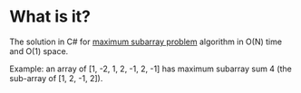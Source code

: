 # What is it?

The solution in C# for [maximum subarray problem](https://en.wikipedia.org/wiki/Maximum_subarray_problem) algorithm in O(N) time and O(1) space.

Example: an array of [1, -2, 1, 2, -1, 2, -1] has maximum subarray sum 4 (the sub-array of [1, 2, -1, 2]). 
